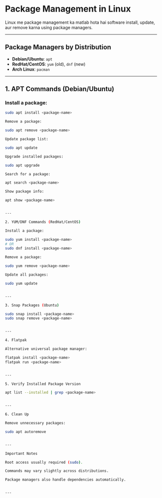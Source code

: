 # Package Management in Linux

Linux me package management ka matlab hota hai software install, update, aur remove karna using package managers.

---

## Package Managers by Distribution

- **Debian/Ubuntu**: `apt`
- **RedHat/CentOS**: `yum` (old), `dnf` (new)
- **Arch Linux**: `pacman`

---

## 1. APT Commands (Debian/Ubuntu)

### Install a package:

```bash
sudo apt install <package-name>

Remove a package:

sudo apt remove <package-name>

Update package list:

sudo apt update

Upgrade installed packages:

sudo apt upgrade

Search for a package:

apt search <package-name>

Show package info:

apt show <package-name>


---

2. YUM/DNF Commands (RedHat/CentOS)

Install a package:

sudo yum install <package-name>
# OR
sudo dnf install <package-name>

Remove a package:

sudo yum remove <package-name>

Update all packages:

sudo yum update


---

3. Snap Packages (Ubuntu)

sudo snap install <package-name>
sudo snap remove <package-name>


---

4. Flatpak

Alternative universal package manager:

flatpak install <package-name>
flatpak run <package-name>


---

5. Verify Installed Package Version

apt list --installed | grep <package-name>


---

6. Clean Up

Remove unnecessary packages:

sudo apt autoremove


---

Important Notes

Root access usually required (sudo).

Commands may vary slightly across distributions.

Package managers also handle dependencies automatically.


---

